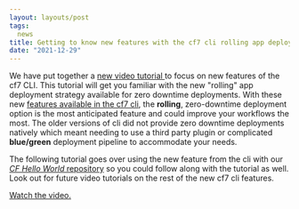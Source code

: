 ```yaml
---
layout: layouts/post
tags:
  news
title: Getting to know new features with the cf7 cli rolling app deployments
date: "2021-12-29"
---
```

We have put together a [new video tutorial ](https://www.youtube.com/watch?v=vr0bBYKMVb8&feature=youtu.be)to focus on new features of the cf7 CLI.  This tutorial will get you familiar with the new "rolling" app deployment strategy available for zero downtime deployments.  With these new [features available in the cf7 cli](https://docs.cloudfoundry.org/cf-cli/v7.html#-new-workflows-supported-by-cf-cli-v7), the **rolling**, zero-downtime deployment option is the most anticipated feature and could improve your workflows the most. The older versions of cli did not provide zero downtime deployments natively which meant needing to use a third party plugin or complicated **blue/green** deployment pipeline to accommodate your needs.

The following tutorial goes over using the new feature from the cli with our [*CF Hello World* repository](https://github.com/cloud-gov/cf-hello-worlds) so you could follow along with the tutorial as well. Look out for future video tutorials on the rest of the new cf7 cli features.

[Watch the video.](https://www.youtube.com/watch?v=vr0bBYKMVb8&feature=youtu.be)
